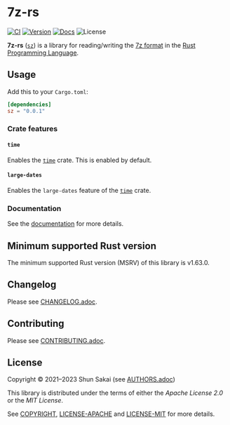 # 7z-rs

[![CI][ci-badge]][ci-url]
[![Version][version-badge]][version-url]
[![Docs][docs-badge]][docs-url]
![License][license-badge]

**7z-rs** ([`sz`][version-url]) is a library for reading/writing the
[7z format][7z-format-url] in the
[Rust Programming Language][rust-official-url].

## Usage

Add this to your `Cargo.toml`:

```toml
[dependencies]
sz = "0.0.1"
```

### Crate features

#### `time`

Enables the [`time`][time-crate-url] crate.
This is enabled by default.

#### `large-dates`

Enables the `large-dates` feature of the [`time`][time-crate-url] crate.

### Documentation

See the [documentation][docs-url] for more details.

## Minimum supported Rust version

The minimum supported Rust version (MSRV) of this library is v1.63.0.

## Changelog

Please see [CHANGELOG.adoc](CHANGELOG.adoc).

## Contributing

Please see [CONTRIBUTING.adoc](CONTRIBUTING.adoc).

## License

Copyright &copy; 2021&ndash;2023 Shun Sakai (see [AUTHORS.adoc](AUTHORS.adoc))

This library is distributed under the terms of either the _Apache License 2.0_
or the _MIT License_.

See [COPYRIGHT](COPYRIGHT), [LICENSE-APACHE](LICENSE-APACHE) and
[LICENSE-MIT](LICENSE-MIT) for more details.

[ci-badge]: https://github.com/sorairolake/7z-rs/workflows/CI/badge.svg
[ci-url]: https://github.com/sorairolake/7z-rs/actions?query=workflow%3ACI
[version-badge]: https://img.shields.io/crates/v/sz
[version-url]: https://crates.io/crates/sz
[docs-badge]: https://img.shields.io/docsrs/sz
[docs-url]: https://docs.rs/sz
[license-badge]: https://img.shields.io/crates/l/sz
[7z-format-url]: https://www.7-zip.org/7z.html
[rust-official-url]: https://www.rust-lang.org/
[time-crate-url]: https://crates.io/crates/time
